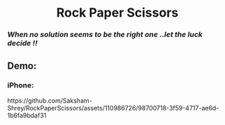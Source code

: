 
<h1 align = "center" >Rock Paper Scissors</h1>
<h3><a><em>When no solution seems to be the right one ..let the luck decide !!</em></a><h3>

<h2><a> Demo: </a></h2>
<h3> iPhone: </h3>
https://github.com/Saksham-Shrey/RockPaperScissors/assets/110986726/98700718-3f59-4717-ae6d-1b6fa9bdaf31


